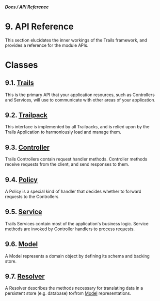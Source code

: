##### [Docs](../../) / [API Reference](./)

# 9. API Reference

This section elucidates the inner workings of the Trails framework, and provides a reference for the module APIs.

# Classes

## 9.1. [Trails](trails.md)

This is the primary API that your application resources, such as Controllers and Services, will use to communicate with other areas of your application.

## 9.2. [Trailpack](trailpack.md)

This interface is implemented by all Trailpacks, and is relied upon by the Trails Application to harmoniously load and manage them.

## 9.3. [Controller](controller.md)

Trails Controllers contain request handler methods. Controller methods receive requests from the client, and send responses to them.

## 9.4. [Policy](policy.md)

A Policy is a special kind of handler that decides whether to forward requests to the Controllers.

## 9.5. [Service](service.md)

Trails Services contain most of the application's business logic. Service methods are invoked by Controller handlers to process requests.

## 9.6. [Model](model.md)

A Model represents a domain object by defining its schema and backing store.

## 9.7. [Resolver](resolver.md)

A Resolver describes the methods necessary for translating data in a persistent store (e.g. database) to/from [Model](model.md) representations.
